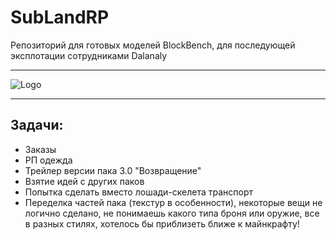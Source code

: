# SubLandRP
 Репозиторий для готовых моделей BlockBench, для последующей эксплотации сотрудниками Dalanaly

---

![Logo](https://downloader.disk.yandex.ru/preview/bd016380751bfb91f362d971c6f2712a20112b0662ede4b1a54cbc1b3abecaee/60e86441/1-yHhkR6XihmN_YQI6DQ82xN3djNMj1aDJwcSOspGO11cKo0KdrrQMqxzZD1JNzzHorJejdLztOrMOx20GlE5g%3D%3D?uid=0&filename=pack.png&disposition=inline&hash=&limit=0&content_type=image%2Fpng&owner_uid=0&tknv=v2&size=2048x2048 "CloudItem")

---

## Задачи:
- Заказы
- РП одежда
- Трейлер версии пака 3.0 "Возвращение"
- Взятие идей с других паков
- Попытка сделать вместо лошади-скелета транспорт
- Переделка частей пака (текстур в особенности), некоторые вещи не логично сделано, не понимаешь какого типа броня или оружие, все в разных стилях, хотелось бы приблизеть ближе к майнкрафту!
